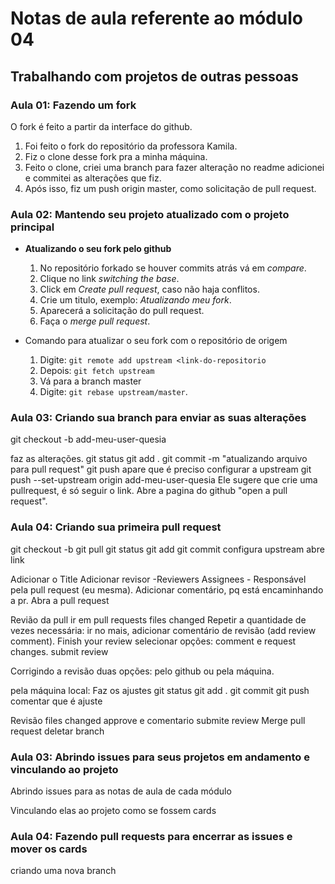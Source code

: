 # Notas de aula referente ao módulo 04

## Trabalhando com projetos de outras pessoas

### Aula 01: Fazendo um fork

O fork é feito a partir da interface do github.

1. Foi feito o fork do repositório da professora Kamila.
2. Fiz o clone desse fork pra a minha máquina.
3. Feito o clone, criei uma branch para fazer alteração no readme
adicionei e commitei as alterações que fiz.
4. Após isso, fiz um push origin master, como solicitação de pull request.

### Aula 02: Mantendo seu projeto atualizado com o projeto principal

- **Atualizando o seu fork pelo github**

    1. No repositório forkado se houver commits atrás vá em _compare_.
    2. Clique no link _switching the base_.
    3. Click em _Create pull request_, caso não haja conflitos.
    4. Crie um titulo, exemplo: _Atualizando meu fork_.
    5. Aparecerá a solicitação do pull request.
    6. Faça o _merge pull request_.

- Comando para atualizar o seu fork com o repositório de origem

    1. Digite: `git remote add upstream <link-do-repositorio`
    2. Depois: `git fetch upstream`
    3. Vá para a branch master
    4. Digite: `git rebase upstream/master`.

### Aula 03: Criando sua branch para enviar as suas alterações

git checkout -b add-meu-user-quesia

faz as alterações.
git status
git add .
git commit -m "atualizando arquivo para pull request"
git push
apare que é preciso configurar a upstream
git push --set-upstream origin add-meu-user-quesia
Ele sugere que crie uma pullrequest, é só seguir o link.
Abre a pagina do github "open a pull request".

### Aula 04: Criando sua primeira pull request

git checkout -b
git pull
git status
git add
git commit
configura upstream
abre link

Adicionar o Title
Adicionar revisor -Reviewers
Assignees - Responsável  pela pull request (eu mesma).
Adicionar comentário,  pq está encaminhando a pr.
Abra a pull request

Revião da pull
ir em pull requests
files changed
Repetir a quantidade de vezes necessária: ir no mais, adicionar comentário de revisão (add review comment).
Finish your review
selecionar opções: comment e request changes.
submit review

Corrigindo a revisão
duas opções: pelo github ou pela máquina.

pela máquina local:
Faz os ajustes
git status
git add .
git commit
git push
comentar que é ajuste

Revisão
files changed
approve e comentario
submite review
Merge pull request
deletar branch

### Aula 03: Abrindo issues para seus projetos em andamento e vinculando ao projeto

Abrindo issues para as notas de aula de cada módulo

Vinculando elas ao projeto como se fossem cards

### Aula 04: Fazendo pull requests para encerrar as issues e mover os  cards

criando uma nova branch